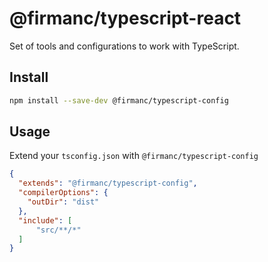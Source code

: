 # @firmanc/typescript-react

Set of tools and configurations to work with TypeScript.

## Install

```bash
npm install --save-dev @firmanc/typescript-config
```

## Usage

Extend your `tsconfig.json` with `@firmanc/typescript-config`

```JSON
{
  "extends": "@firmanc/typescript-config",
  "compilerOptions": {
    "outDir": "dist"
  },
  "include": [
      "src/**/*"
  ]
}
```
